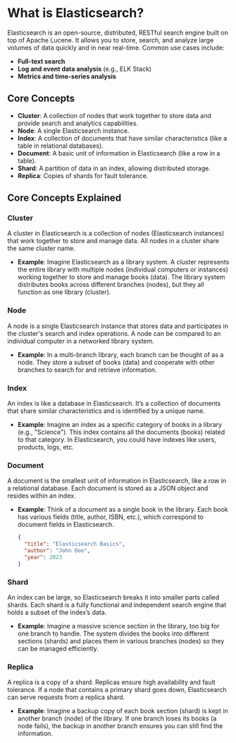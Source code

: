 # What is Elasticsearch?

Elasticsearch is an open-source, distributed, RESTful search engine built on top of Apache Lucene. It allows you to store, search, and analyze large volumes of data quickly and in near real-time. Common use cases include:

- **Full-text search**
- **Log and event data analysis** (e.g., ELK Stack)
- **Metrics and time-series analysis**

## Core Concepts

- **Cluster**: A collection of nodes that work together to store data and provide search and analytics capabilities.
- **Node**: A single Elasticsearch instance.
- **Index**: A collection of documents that have similar characteristics (like a table in relational databases).
- **Document**: A basic unit of information in Elasticsearch (like a row in a table).
- **Shard**: A partition of data in an index, allowing distributed storage.
- **Replica**: Copies of shards for fault tolerance.

## Core Concepts Explained

### Cluster
A cluster in Elasticsearch is a collection of nodes (Elasticsearch instances) that work together to store and manage data. All nodes in a cluster share the same cluster name.

- **Example**: Imagine Elasticsearch as a library system. A cluster represents the entire library with multiple nodes (individual computers or instances) working together to store and manage books (data). The library system distributes books across different branches (nodes), but they all function as one library (cluster).

### Node
A node is a single Elasticsearch instance that stores data and participates in the cluster's search and index operations. A node can be compared to an individual computer in a networked library system.

- **Example**: In a multi-branch library, each branch can be thought of as a node. They store a subset of books (data) and cooperate with other branches to search for and retrieve information.

### Index
An index is like a database in Elasticsearch. It’s a collection of documents that share similar characteristics and is identified by a unique name.

- **Example**: Imagine an index as a specific category of books in a library (e.g., "Science"). This index contains all the documents (books) related to that category. In Elasticsearch, you could have indexes like users, products, logs, etc.

### Document
A document is the smallest unit of information in Elasticsearch, like a row in a relational database. Each document is stored as a JSON object and resides within an index.

- **Example**: Think of a document as a single book in the library. Each book has various fields (title, author, ISBN, etc.), which correspond to document fields in Elasticsearch.
  
  ```json
  {
    "title": "Elasticsearch Basics",
    "author": "John Doe",
    "year": 2023
  }

### Shard
An index can be large, so Elasticsearch breaks it into smaller parts called shards. Each shard is a fully functional and independent search engine that holds a subset of the index’s data.
- **Example**: Imagine a massive science section in the library, too big for one branch to handle. The system divides the books into different sections (shards) and places them in various branches (nodes) so they can be managed efficiently.

### Replica
A replica is a copy of a shard. Replicas ensure high availability and fault tolerance. If a node that contains a primary shard goes down, Elasticsearch can serve requests from a replica shard.
- **Example**: Imagine a backup copy of each book section (shard) is kept in another branch (node) of the library. If one branch loses its books (a node fails), the backup in another branch ensures you can still find the information.
